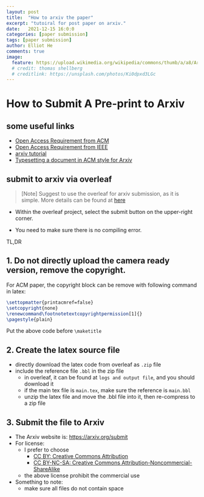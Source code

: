 ```yaml
---
layout: post
title:  "How to arxiv the paper"
excerpt: "tutoiral for post paper on arxiv."
date:   2021-12-15 16:0:0
categories: [paper submission]
tags: [paper submission]
author: Elliot He
comments: true
image:
  feature: https://upload.wikimedia.org/wikipedia/commons/thumb/a/a8/ArXiv_web.svg/1200px-ArXiv_web.svg.png
  # credit: thomas shellberg
  # creditlink: https://unsplash.com/photos/Ki0dpxd3LGc
---
```




# How to Submit A Pre-print to Arxiv


## some useful links
- [Open Access Requirement from ACM](https://www.acm.org/publications/openaccess)
- [Open Access Requirement from IEEE](https://www.acm.org/publications/openaccess)
- [arxiv tutorial](https://zonca.dev/2018/05/pearc18-preprint-arxiv.html)
- [Typesetting a document in ACM style for Arxiv](https://rvprasad.medium.com/typesetting-a-document-in-acm-style-for-arxiv-46967b306f2f)

## submit to arxiv via overleaf

> [Note] Suggest to use the overleaf for arxiv submission, as it is simple. More details can be found at [here](https://www.overleaf.com/learn/how-to/LaTeX_checklist_for_arXiv_submissions)


- Within the overleaf project, select the submit button on the upper-right corner.

- You need to make sure there is no compiling error.



TL,DR

## 1. Do not directly upload the camera ready version, remove the copyright.

For ACM paper, the copyright block can be remove with following command in latex:

```latex
\settopmatter{printacmref=false}
\setcopyright{none}
\renewcommand\footnotetextcopyrightpermission[1]{}
\pagestyle{plain}
```

Put the above code before `\maketitle` 



## 2. Create the latex source file

- directly download the latex code from overleaf as `.zip` file
- include the reference file `.bbl` in the zip file
  - in overleaf, it can be found at `logs and output file`, and you should download it
  - if the main tex file is `main.tex`, make sure the reference is `main.bbl`
  - unzip the latex file and move the .bbl file into it, then re-compress to a zip file

## 3. Submit the file to Arxiv

- The Arxiv website is: https://arxiv.org/submit
- For license:
  - I prefer to choose
    - [CC BY: Creative Commons Attribution](http://creativecommons.org/licenses/by/4.0/) 
    - [CC BY-NC-SA: Creative Commons Attribution-Noncommercial-ShareAlike](http://creativecommons.org/licenses/by-nc-sa/4.0/) 
  - the above license prohibit the commercial use
- Something to note:
  - make sure all files do not contain space

